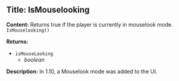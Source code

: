 ## Title: IsMouselooking

**Content:**
Returns true if the player is currently in mouselook mode.
`IsMouselooking()`

**Returns:**
- `isMouseLooking`
  - *boolean*

**Description:**
In 1.10, a Mouselook mode was added to the UI.